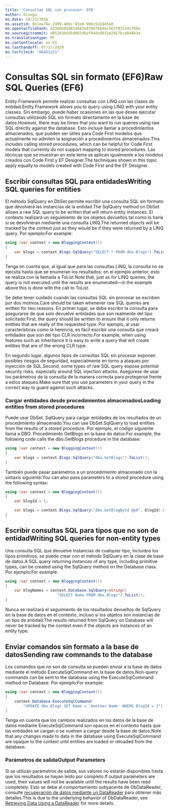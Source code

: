 ```yaml
---
title: 'Consultas SQL sin procesar: EF6'
author: divega
ms.date: 10/23/2016
ms.assetid: 9e1ee76e-2499-408c-81e8-9b6c5d1945a0
ms.openlocfilehash: d336066b982e682e81067bbdac5b3781524cf6be
ms.sourcegitcommit: d85263b5d5d665dbaf94de8832e2917bce048b34
ms.translationtype: MT
ms.contentlocale: es-ES
ms.lasthandoff: 07/17/2020
ms.locfileid: "86451221"
---
```

# <a name="raw-sql-queries-ef6"></a><span data-ttu-id="72299-102">Consultas SQL sin formato (EF6)</span><span class="sxs-lookup"><span data-stu-id="72299-102">Raw SQL Queries (EF6)</span></span>

<span data-ttu-id="72299-103">Entity Framework permite realizar consultas con LINQ con las clases de entidad.</span><span class="sxs-lookup"><span data-stu-id="72299-103">Entity Framework allows you to query using LINQ with your entity classes.</span></span> <span data-ttu-id="72299-104">Sin embargo, puede haber ocasiones en las que desee ejecutar consultas utilizando SQL sin formato directamente en la base de datos.</span><span class="sxs-lookup"><span data-stu-id="72299-104">However, there may be times that you want to run queries using raw SQL directly against the database.</span></span> <span data-ttu-id="72299-105">Esto incluye llamar a procedimientos almacenados, que pueden ser útiles para Code First modelos que actualmente no admiten la asignación a procedimientos almacenados.</span><span class="sxs-lookup"><span data-stu-id="72299-105">This includes calling stored procedures, which can be helpful for Code First models that currently do not support mapping to stored procedures.</span></span> <span data-ttu-id="72299-106">Las técnicas que se muestran en este tema se aplican igualmente a los modelos creados con Code First y EF Designer.</span><span class="sxs-lookup"><span data-stu-id="72299-106">The techniques shown in this topic apply equally to models created with Code First and the EF Designer.</span></span>  

## <a name="writing-sql-queries-for-entities"></a><span data-ttu-id="72299-107">Escribir consultas SQL para entidades</span><span class="sxs-lookup"><span data-stu-id="72299-107">Writing SQL queries for entities</span></span>  

<span data-ttu-id="72299-108">El método SqlQuery en DbSet permite escribir una consulta SQL sin formato que devolverá las instancias de la entidad.</span><span class="sxs-lookup"><span data-stu-id="72299-108">The SqlQuery method on DbSet allows a raw SQL query to be written that will return entity instances.</span></span> <span data-ttu-id="72299-109">El contexto realizará un seguimiento de los objetos devueltos tal como lo haría si se devolvieran mediante una consulta LINQ.</span><span class="sxs-lookup"><span data-stu-id="72299-109">The returned objects will be tracked by the context just as they would be if they were returned by a LINQ query.</span></span> <span data-ttu-id="72299-110">Por ejemplo:</span><span class="sxs-lookup"><span data-stu-id="72299-110">For example:</span></span>  

``` csharp  
using (var context = new BloggingContext())
{
    var blogs = context.Blogs.SqlQuery("SELECT * FROM dbo.Blogs").ToList();
}
```  

<span data-ttu-id="72299-111">Tenga en cuenta que, al igual que para las consultas LINQ, la consulta no se ejecuta hasta que se enumeran los resultados; en el ejemplo anterior, esto se realiza con la llamada a ToList.</span><span class="sxs-lookup"><span data-stu-id="72299-111">Note that, just as for LINQ queries, the query is not executed until the results are enumerated—in the example above this is done with the call to ToList.</span></span>  

<span data-ttu-id="72299-112">Se debe tener cuidado cuando las consultas SQL sin procesar se escriben por dos motivos.</span><span class="sxs-lookup"><span data-stu-id="72299-112">Care should be taken whenever raw SQL queries are written for two reasons.</span></span> <span data-ttu-id="72299-113">En primer lugar, se debe escribir la consulta para asegurarse de que solo devuelve entidades que son realmente del tipo solicitado.</span><span class="sxs-lookup"><span data-stu-id="72299-113">First, the query should be written to ensure that it only returns entities that are really of the requested type.</span></span> <span data-ttu-id="72299-114">Por ejemplo, al usar características como la herencia, es fácil escribir una consulta que creará entidades que son del tipo CLR incorrecto.</span><span class="sxs-lookup"><span data-stu-id="72299-114">For example, when using features such as inheritance it is easy to write a query that will create entities that are of the wrong CLR type.</span></span>  

<span data-ttu-id="72299-115">En segundo lugar, algunos tipos de consultas SQL sin procesar exponen posibles riesgos de seguridad, especialmente en torno a ataques por inyección de SQL.</span><span class="sxs-lookup"><span data-stu-id="72299-115">Second, some types of raw SQL query expose potential security risks, especially around SQL injection attacks.</span></span> <span data-ttu-id="72299-116">Asegúrese de usar los parámetros de la consulta de la manera correcta para protegerse frente a estos ataques.</span><span class="sxs-lookup"><span data-stu-id="72299-116">Make sure that you use parameters in your query in the correct way to guard against such attacks.</span></span>  

### <a name="loading-entities-from-stored-procedures"></a><span data-ttu-id="72299-117">Cargar entidades desde procedimientos almacenados</span><span class="sxs-lookup"><span data-stu-id="72299-117">Loading entities from stored procedures</span></span>  

<span data-ttu-id="72299-118">Puede usar DbSet. SqlQuery para cargar entidades de los resultados de un procedimiento almacenado.</span><span class="sxs-lookup"><span data-stu-id="72299-118">You can use DbSet.SqlQuery to load entities from the results of a stored procedure.</span></span> <span data-ttu-id="72299-119">Por ejemplo, el código siguiente llama a DBO. Procedimiento GetBlogs en la base de datos:</span><span class="sxs-lookup"><span data-stu-id="72299-119">For example, the following code calls the dbo.GetBlogs procedure in the database:</span></span>  

``` csharp
using (var context = new BloggingContext())
{
    var blogs = context.Blogs.SqlQuery("dbo.GetBlogs").ToList();
}
```  

<span data-ttu-id="72299-120">También puede pasar parámetros a un procedimiento almacenado con la sintaxis siguiente:</span><span class="sxs-lookup"><span data-stu-id="72299-120">You can also pass parameters to a stored procedure using the following syntax:</span></span>  

``` csharp
using (var context = new BloggingContext())
{
    var blogId = 1;

    var blogs = context.Blogs.SqlQuery("dbo.GetBlogById @p0", blogId).Single();
}
```  

## <a name="writing-sql-queries-for-non-entity-types"></a><span data-ttu-id="72299-121">Escribir consultas SQL para tipos que no son de entidad</span><span class="sxs-lookup"><span data-stu-id="72299-121">Writing SQL queries for non-entity types</span></span>  

<span data-ttu-id="72299-122">Una consulta SQL que devuelve instancias de cualquier tipo, incluidos los tipos primitivos, se puede crear con el método SqlQuery en la clase de base de datos.</span><span class="sxs-lookup"><span data-stu-id="72299-122">A SQL query returning instances of any type, including primitive types, can be created using the SqlQuery method on the Database class.</span></span> <span data-ttu-id="72299-123">Por ejemplo:</span><span class="sxs-lookup"><span data-stu-id="72299-123">For example:</span></span>  

``` csharp
using (var context = new BloggingContext())
{
    var blogNames = context.Database.SqlQuery<string>(
                       "SELECT Name FROM dbo.Blogs").ToList();
}
```  

<span data-ttu-id="72299-124">Nunca se realizará el seguimiento de los resultados devueltos de SqlQuery en la base de datos en el contexto, incluso si los objetos son instancias de un tipo de entidad.</span><span class="sxs-lookup"><span data-stu-id="72299-124">The results returned from SqlQuery on Database will never be tracked by the context even if the objects are instances of an entity type.</span></span>  

## <a name="sending-raw-commands-to-the-database"></a><span data-ttu-id="72299-125">Enviar comandos sin formato a la base de datos</span><span class="sxs-lookup"><span data-stu-id="72299-125">Sending raw commands to the database</span></span>  

<span data-ttu-id="72299-126">Los comandos que no son de consulta se pueden enviar a la base de datos mediante el método ExecuteSqlCommand en la base de datos.</span><span class="sxs-lookup"><span data-stu-id="72299-126">Non-query commands can be sent to the database using the ExecuteSqlCommand method on Database.</span></span> <span data-ttu-id="72299-127">Por ejemplo:</span><span class="sxs-lookup"><span data-stu-id="72299-127">For example:</span></span>  

``` csharp
using (var context = new BloggingContext())
{
    context.Database.ExecuteSqlCommand(
        "UPDATE dbo.Blogs SET Name = 'Another Name' WHERE BlogId = 1");
}
```  

<span data-ttu-id="72299-128">Tenga en cuenta que los cambios realizados en los datos de la base de datos mediante ExecuteSqlCommand son opacos en el contexto hasta que las entidades se cargan o se vuelven a cargar desde la base de datos.</span><span class="sxs-lookup"><span data-stu-id="72299-128">Note that any changes made to data in the database using ExecuteSqlCommand are opaque to the context until entities are loaded or reloaded from the database.</span></span>  

### <a name="output-parameters"></a><span data-ttu-id="72299-129">Parámetros de salida</span><span class="sxs-lookup"><span data-stu-id="72299-129">Output Parameters</span></span>  

<span data-ttu-id="72299-130">Si se utilizan parámetros de salida, sus valores no estarán disponibles hasta que los resultados se hayan leído por completo.</span><span class="sxs-lookup"><span data-stu-id="72299-130">If output parameters are used, their values will not be available until the results have been read completely.</span></span> <span data-ttu-id="72299-131">Esto se debe al comportamiento subyacente de DbDataReader, consulte [recuperación de datos mediante un DataReader](https://go.microsoft.com/fwlink/?LinkID=398589) para obtener más detalles.</span><span class="sxs-lookup"><span data-stu-id="72299-131">This is due to the underlying behavior of DbDataReader, see [Retrieving Data Using a DataReader](https://go.microsoft.com/fwlink/?LinkID=398589) for more details.</span></span>  
